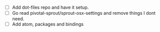 - [ ] Add dot-files repo and have it setup.
- [ ] Go read pivotal-sprout/sprout-osx-settings and remove things I dont need.
- [ ] Add atom, packages and bindings
